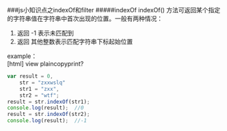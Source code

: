 ###js小知识点之indexOf和filter
#####indexOf
indexOf() 方法可返回某个指定的字符串值在字符串中首次出现的位置。一般有两种情况：  

1.  返回 -1 表示未匹配到
2.  返回 其他整数表示匹配字符串下标起始位置  

example：  
[html] view plaincopyprint?
```javascript
var result = 0,
    str = "zxxwslq"
    str1 = "zxx",
    str2 = "wtf";    
result = str.indexOf(str1);
console.log(result);  //0
result = str.indexOf(str2);
console.log(result);  //-1
```
